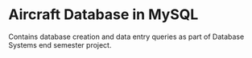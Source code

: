 # Aircraft Database in MySQL

Contains database creation and data entry queries as part of Database Systems end semester project.
